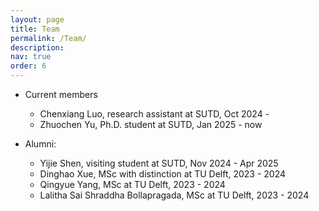 ```yaml
---
layout: page
title: Team
permalink: /Team/
description: 
nav: true
order: 6
---
```


- Current members
    - Chenxiang Luo, research assistant at SUTD, Oct 2024 - 
    - Zhuochen Yu, Ph.D. student at SUTD, Jan 2025 - now
    

- Alumni:
    - Yijie Shen, visiting student at SUTD, Nov 2024 - Apr 2025
    - Dinghao Xue, MSc with distinction at TU Delft, 2023 - 2024
    - Qingyue Yang, MSc at TU Delft, 2023 - 2024
    - Lalitha Sai Shraddha Bollapragada, MSc at TU Delft, 2023 - 2024